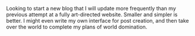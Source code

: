 Looking to start a new blog that I will update more frequently than my previous attempt at a fully art-directed website. Smaller and simpler is better. I might even write my own interface for post creation, and then take over the world to complete my plans of world domination.

